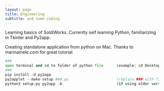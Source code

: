 ```yaml
---
layout: page
title: Engineering
subtitle: and some coding
---
```

Learning basics of SoldiWorks.
Currently self learning Python, familiarizing in Tkinter and Py2app.

Creating standalone application from python on Mac.
Thanks to marinamele.com for great tutorial.

```python
###
open terminal and cd to folder of python file      (example: cd Desktop/code/fees)
###
pip install -U py2app
py2applet --make-setup ###.py                      (replace ### with file name, exmaple: fees.py)
python3 setup.py py2app -A                         (if using older version of python, try python setup.py py2app -A)
```
